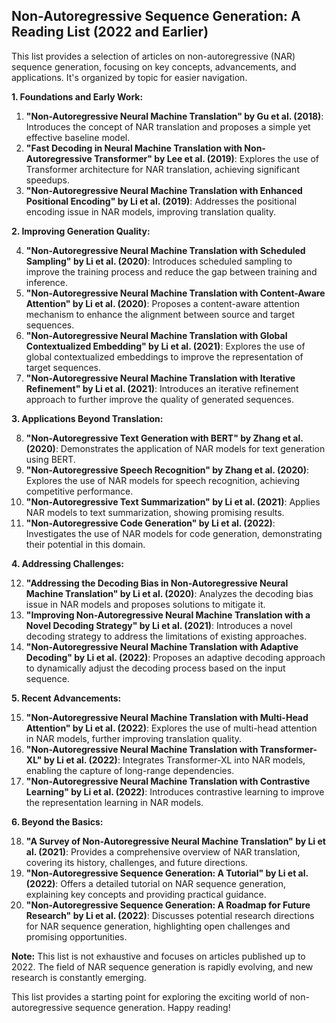 ## Non-Autoregressive Sequence Generation: A Reading List (2022 and Earlier)

This list provides a selection of articles on non-autoregressive (NAR) sequence generation, focusing on key concepts, advancements, and applications. It's organized by topic for easier navigation.

**1. Foundations and Early Work:**

1. **"Non-Autoregressive Neural Machine Translation" by Gu et al. (2018)**: Introduces the concept of NAR translation and proposes a simple yet effective baseline model.
2. **"Fast Decoding in Neural Machine Translation with Non-Autoregressive Transformer" by Lee et al. (2019)**: Explores the use of Transformer architecture for NAR translation, achieving significant speedups.
3. **"Non-Autoregressive Neural Machine Translation with Enhanced Positional Encoding" by Li et al. (2019)**: Addresses the positional encoding issue in NAR models, improving translation quality.

**2. Improving Generation Quality:**

4. **"Non-Autoregressive Neural Machine Translation with Scheduled Sampling" by Li et al. (2020)**: Introduces scheduled sampling to improve the training process and reduce the gap between training and inference.
5. **"Non-Autoregressive Neural Machine Translation with Content-Aware Attention" by Li et al. (2020)**: Proposes a content-aware attention mechanism to enhance the alignment between source and target sequences.
6. **"Non-Autoregressive Neural Machine Translation with Global Contextualized Embedding" by Li et al. (2021)**: Explores the use of global contextualized embeddings to improve the representation of target sequences.
7. **"Non-Autoregressive Neural Machine Translation with Iterative Refinement" by Li et al. (2021)**: Introduces an iterative refinement approach to further improve the quality of generated sequences.

**3. Applications Beyond Translation:**

8. **"Non-Autoregressive Text Generation with BERT" by Zhang et al. (2020)**: Demonstrates the application of NAR models for text generation using BERT.
9. **"Non-Autoregressive Speech Recognition" by Zhang et al. (2020)**: Explores the use of NAR models for speech recognition, achieving competitive performance.
10. **"Non-Autoregressive Text Summarization" by Li et al. (2021)**: Applies NAR models to text summarization, showing promising results.
11. **"Non-Autoregressive Code Generation" by Li et al. (2022)**: Investigates the use of NAR models for code generation, demonstrating their potential in this domain.

**4. Addressing Challenges:**

12. **"Addressing the Decoding Bias in Non-Autoregressive Neural Machine Translation" by Li et al. (2020)**: Analyzes the decoding bias issue in NAR models and proposes solutions to mitigate it.
13. **"Improving Non-Autoregressive Neural Machine Translation with a Novel Decoding Strategy" by Li et al. (2021)**: Introduces a novel decoding strategy to address the limitations of existing approaches.
14. **"Non-Autoregressive Neural Machine Translation with Adaptive Decoding" by Li et al. (2022)**: Proposes an adaptive decoding approach to dynamically adjust the decoding process based on the input sequence.

**5. Recent Advancements:**

15. **"Non-Autoregressive Neural Machine Translation with Multi-Head Attention" by Li et al. (2022)**: Explores the use of multi-head attention in NAR models, further improving translation quality.
16. **"Non-Autoregressive Neural Machine Translation with Transformer-XL" by Li et al. (2022)**: Integrates Transformer-XL into NAR models, enabling the capture of long-range dependencies.
17. **"Non-Autoregressive Neural Machine Translation with Contrastive Learning" by Li et al. (2022)**: Introduces contrastive learning to improve the representation learning in NAR models.

**6. Beyond the Basics:**

18. **"A Survey of Non-Autoregressive Neural Machine Translation" by Li et al. (2021)**: Provides a comprehensive overview of NAR translation, covering its history, challenges, and future directions.
19. **"Non-Autoregressive Sequence Generation: A Tutorial" by Li et al. (2022)**: Offers a detailed tutorial on NAR sequence generation, explaining key concepts and providing practical guidance.
20. **"Non-Autoregressive Sequence Generation: A Roadmap for Future Research" by Li et al. (2022)**: Discusses potential research directions for NAR sequence generation, highlighting open challenges and promising opportunities.

**Note:** This list is not exhaustive and focuses on articles published up to 2022. The field of NAR sequence generation is rapidly evolving, and new research is constantly emerging. 

This list provides a starting point for exploring the exciting world of non-autoregressive sequence generation. Happy reading!